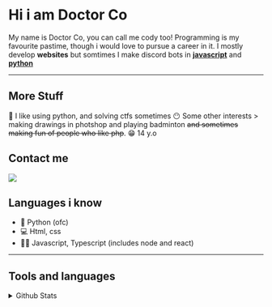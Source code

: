 # Hi i am Doctor Co
My name is Doctor Co, you can call me cody too! Programming is my favourite pastime, though i would love to pursue a career in it. I mostly develop **websites** but somtimes 
I make discord bots in **[javascript](https://discord.js.org/#/)** and **[python](https://github.com/Pycord-Development/pycord)**

---
## More Stuff
🐍 I like using python, and solving ctfs sometimes
😶 Some other interests > making drawings in photshop and playing badminton ~~and sometimes making fun of people who like php~~.
😁 14 y.o

## Contact me

[![](https://discord.c99.nl/widget/theme-4/725278824975040512.png)](https://discord.gg/U62zUZTR6G)

## Languages i know
- 🐍 Python (ofc)
- 💻 Html, css 
- 👨‍💻 Javascript, Typescript (includes node and react)
---


## Tools and languages
<details>
  <summary>Github Stats</summary>
  <br>
  # Language stats:
  <p align="left"><img src='https://github-readme-stats.vercel.app/api?username=DoctorCo&show_icons=true&theme=radical&locale=en'></img></p>
  # Overall stats:
  <p align="left"><img src='https://github-readme-stats.vercel.app/api?username=DoctorCo&show_icons=true&theme=radical'></img></p>
  <p>![Profile views](https://gpvc.arturio.dev/DoctorCo)</p>
</details>
